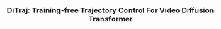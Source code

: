 <div align="center">
<h3>DiTraj: Training-free Trajectory Control For Video Diffusion Transformer</h3>